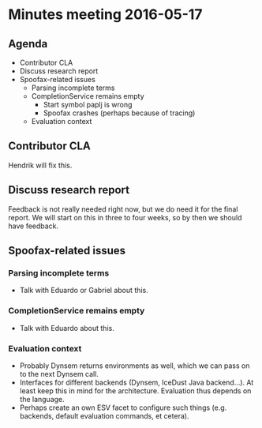# Minutes meeting 2016-05-17

## Agenda

* Contributor CLA
* Discuss research report
* Spoofax-related issues
  * Parsing incomplete terms
  * CompletionService remains empty
    * Start symbol paplj is wrong
    * Spoofax crashes (perhaps because of tracing)
  * Evaluation context

## Contributor CLA

Hendrik will fix this.

## Discuss research report

Feedback is not really needed right now, but we do need it for the final report.
We will start on this in three to four weeks, so by then we should have
feedback.

## Spoofax-related issues

### Parsing incomplete terms

* Talk with Eduardo or Gabriel about this.

### CompletionService remains empty

* Talk with Eduardo about this.

### Evaluation context

* Probably Dynsem returns environments as well, which we can pass on to the next
  Dynsem call.
* Interfaces for different backends (Dynsem, IceDust Java backend...). At least
  keep this in mind for the architecture. Evaluation thus depends on the
  language.
* Perhaps create an own ESV facet to configure such things (e.g. backends,
  default evaluation commands, et cetera).
